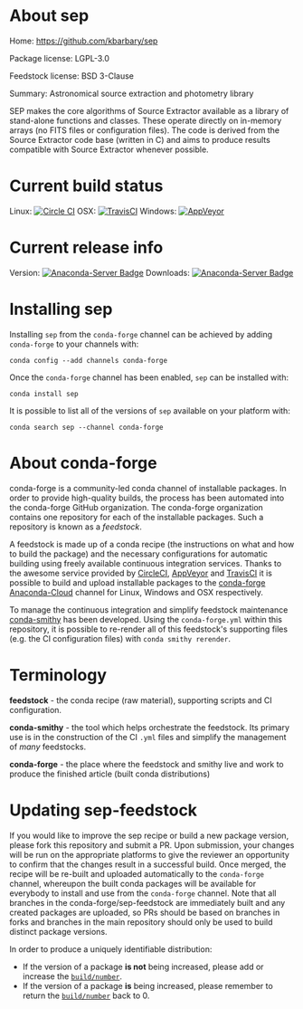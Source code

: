 About sep
=========

Home: https://github.com/kbarbary/sep

Package license: LGPL-3.0

Feedstock license: BSD 3-Clause

Summary: Astronomical source extraction and photometry library

SEP makes the core algorithms of Source Extractor available as a
library of stand-alone functions and classes. These operate directly
on in-memory arrays (no FITS files or configuration files). The code
is derived from the Source Extractor code base (written in C) and aims
to produce results compatible with Source Extractor whenever possible.


Current build status
====================

Linux: [![Circle CI](https://circleci.com/gh/conda-forge/sep-feedstock.svg?style=shield)](https://circleci.com/gh/conda-forge/sep-feedstock)
OSX: [![TravisCI](https://travis-ci.org/conda-forge/sep-feedstock.svg?branch=master)](https://travis-ci.org/conda-forge/sep-feedstock)
Windows: [![AppVeyor](https://ci.appveyor.com/api/projects/status/github/conda-forge/sep-feedstock?svg=True)](https://ci.appveyor.com/project/conda-forge/sep-feedstock/branch/master)

Current release info
====================
Version: [![Anaconda-Server Badge](https://anaconda.org/conda-forge/sep/badges/version.svg)](https://anaconda.org/conda-forge/sep)
Downloads: [![Anaconda-Server Badge](https://anaconda.org/conda-forge/sep/badges/downloads.svg)](https://anaconda.org/conda-forge/sep)

Installing sep
==============

Installing `sep` from the `conda-forge` channel can be achieved by adding `conda-forge` to your channels with:

```
conda config --add channels conda-forge
```

Once the `conda-forge` channel has been enabled, `sep` can be installed with:

```
conda install sep
```

It is possible to list all of the versions of `sep` available on your platform with:

```
conda search sep --channel conda-forge
```


About conda-forge
=================

conda-forge is a community-led conda channel of installable packages.
In order to provide high-quality builds, the process has been automated into the
conda-forge GitHub organization. The conda-forge organization contains one repository
for each of the installable packages. Such a repository is known as a *feedstock*.

A feedstock is made up of a conda recipe (the instructions on what and how to build
the package) and the necessary configurations for automatic building using freely
available continuous integration services. Thanks to the awesome service provided by
[CircleCI](https://circleci.com/), [AppVeyor](http://www.appveyor.com/)
and [TravisCI](https://travis-ci.org/) it is possible to build and upload installable
packages to the [conda-forge](https://anaconda.org/conda-forge)
[Anaconda-Cloud](http://docs.anaconda.org/) channel for Linux, Windows and OSX respectively.

To manage the continuous integration and simplify feedstock maintenance
[conda-smithy](http://github.com/conda-forge/conda-smithy) has been developed.
Using the ``conda-forge.yml`` within this repository, it is possible to re-render all of
this feedstock's supporting files (e.g. the CI configuration files) with ``conda smithy rerender``.


Terminology
===========

**feedstock** - the conda recipe (raw material), supporting scripts and CI configuration.

**conda-smithy** - the tool which helps orchestrate the feedstock.
                   Its primary use is in the construction of the CI ``.yml`` files
                   and simplify the management of *many* feedstocks.

**conda-forge** - the place where the feedstock and smithy live and work to
                  produce the finished article (built conda distributions)


Updating sep-feedstock
======================

If you would like to improve the sep recipe or build a new
package version, please fork this repository and submit a PR. Upon submission,
your changes will be run on the appropriate platforms to give the reviewer an
opportunity to confirm that the changes result in a successful build. Once
merged, the recipe will be re-built and uploaded automatically to the
`conda-forge` channel, whereupon the built conda packages will be available for
everybody to install and use from the `conda-forge` channel.
Note that all branches in the conda-forge/sep-feedstock are
immediately built and any created packages are uploaded, so PRs should be based
on branches in forks and branches in the main repository should only be used to
build distinct package versions.

In order to produce a uniquely identifiable distribution:
 * If the version of a package **is not** being increased, please add or increase
   the [``build/number``](http://conda.pydata.org/docs/building/meta-yaml.html#build-number-and-string).
 * If the version of a package **is** being increased, please remember to return
   the [``build/number``](http://conda.pydata.org/docs/building/meta-yaml.html#build-number-and-string)
   back to 0.
